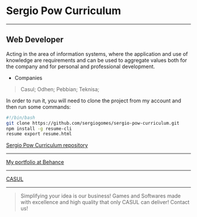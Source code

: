 # Sergio Pow Curriculum

---

## Web Developer

Acting in the area of information systems, where the application and use of knowledge are requirements and can be used to aggregate values both for the company and for personal and professional development.

* Companies
> Casul;
> Odhen;
> Pebbian;
> Teknisa;

In order to run it, you will need to clone the project from my account and then run some commands:

```bash
#!/bin/bash
git clone https://github.com/sergiogomes/sergio-pow-curriculum.git
npm install -g resume-cli
resume export resume.html
```

[Sergio Pow Curriculum repository](https://github.com/sergiogomes/sergio-pow-curriculum)

---

[My portfolio at Behance](https://www.behance.net/sergiopgomdf7c)

---

[CASUL](http://casuldev.com/)

---

> Simplifying your idea is our business! Games and Softwares made with excellence and high quality that only CASUL can deliver! Contact us!
